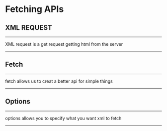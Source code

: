 # Fetching APIs

## XML REQUEST
---
XML request is a get request getting html from the server
 
 ---

## Fetch
---
fetch allows us to creat a better api for simple things

---

## Options
---
options allows you to specify what you want xml to fetch

---